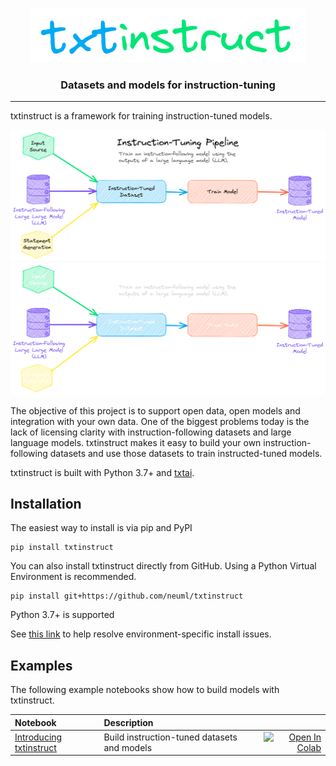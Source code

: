 <p align="center">
    <img src="https://raw.githubusercontent.com/neuml/txtinstruct/master/logo.png"/>
</p>

<h3 align="center">
    <p>Datasets and models for instruction-tuning</p>
</h3>

-------------------------------------------------------------------------------------------------------------------------------------------------------

txtinstruct is a framework for training instruction-tuned models.

![architecture](https://raw.githubusercontent.com/neuml/txtinstruct/master/images/architecture.png#gh-light-mode-only)
![architecture](https://raw.githubusercontent.com/neuml/txtinstruct/master/images/architecture-dark.png#gh-dark-mode-only)

The objective of this project is to support open data, open models and integration with your own data. One of the biggest problems today is the lack of licensing clarity with instruction-following datasets and large language models. txtinstruct makes it easy to build your own instruction-following datasets and use those datasets to train instructed-tuned models.

txtinstruct is built with Python 3.7+ and [txtai](https://github.com/neuml/txtai).

## Installation

The easiest way to install is via pip and PyPI

    pip install txtinstruct

You can also install txtinstruct directly from GitHub. Using a Python Virtual Environment is recommended.

    pip install git+https://github.com/neuml/txtinstruct

Python 3.7+ is supported

See [this link](https://github.com/neuml/txtai#installation) to help resolve environment-specific install issues.

## Examples

The following example notebooks show how to build models with txtinstruct.

| Notebook  | Description  |       |
|:----------|:-------------|------:|
| [Introducing txtinstruct](https://github.com/neuml/txtinstruct/blob/master/examples/01_Introducing_txtinstruct.ipynb) | Build instruction-tuned datasets and models | [![Open In Colab](https://colab.research.google.com/assets/colab-badge.svg)](https://colab.research.google.com/github/neuml/txtinstruct/blob/master/examples/01_Introducing_txtinstruct.ipynb) |
